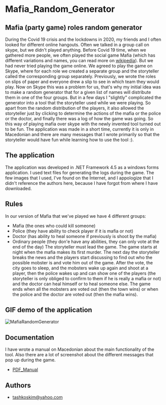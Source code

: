 # Mafia_Random_Generator

## Mafia (party game) roles random generator
During the Covid 19 crisis and the lockdowns in 2020, my friends and I often looked for different online hangouts. Often we talked in a group call on skype, but we didn't played anything. Before Covid 19 time, when we gathered more people, we often played the social game Mafia (which has different variations and names, you can read more on [wikipedia](https://en.wikipedia.org/wiki/Mafia_(party_game))). But we had never tried playing the game online. We agreed to play the game on Skype, where for each role we created a separate group and the storyteller called the corresponding group separately. Previously, we wrote the roles on slips of paper and everyone drew a slip to see in which team they would play. Now on Skype this was a problem for us, that's why my initial idea was to make a random generator that for a given list of names will distribute them in one of the four groups. But in a few days I "slightly" complicated the generator into a tool that the storyteller used while we were playing. So apart from the random distribution of the players, it also allowed the storyteller just by clicking to determine the actions of the mafia or the police or the doctor, and finally there was a log of how the game was going. So this way of playing mafia over skype with the newly invented tool turned out to be fun. The application was made in a short time, currently it is only in Macedonian and there are many messages that I wrote primarily so that the storyteller would have fun while learning how to use the tool :).

## The application
The application was developed in .NET Framework 4.5 as a windows forms application. I used text files for generating the logs during the game. The few images that I used, I've found on the Internet, and I appologize that I didn't reference the authors here, because I have forgot from where I have downloaded.

## Rules
In our version of Mafia that we've played we have 4 different groups:
- Mafia (the ones who could kill someone)
- Police (they have ability to check player if it is mafia or not)
- Doctor (has ability to heal someone if previously is shoot by the mafia)
- Ordinary people (they don'e have any abilities, they can only vote at the end of the day)
The storyteller must lead the game. The game starts at night when the mafia makes its first murder. The next day the storyteller breaks the news and the players start discussing to find out who the possible mobster is and vote him out of the game. After the vote, the city goes to sleep, and the mobsters wake up again and shoot at a player, then the police wakes up and can show one of the players (the storyteller is only obliged to confirm to them if he is really a mafia or not) and the doctor can heal himself or to heal someone else. The game ends when all the mobsters are voted out (then the town wins) or when the police and the doctor are voted out (then the mafia wins).

## GIF demo of the application
![MafiaRandomGenerator](https://github.com/tashkoskim/Mafia_Random_Generator/blob/main/Mafia_random_generator/GifDemo/Mafia_Random_Generator.gif?raw=true) 


## Documentation
I have wrote a manual on Macedonian about the main functionality of the tool. Also there are a lot of screenshot about the different messages that pop up during the game.  
- [PDF_Manual](https://github.com/tashkoskim/Mafia_Random_Generator/blob/main/Mafia_random_generator/Manual/%D0%9C%D0%B0%D1%84%D0%B8%D1%98%D0%B0%20RANDOM%20%D0%B3%D0%B5%D0%BD%D0%B5%D1%80%D0%B0%D1%82%D0%BE%D1%80.pdf)


## Authors
- tashkoskim@yahoo.com


